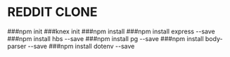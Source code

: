 # REDDIT CLONE
###npm init
###knex init
###npm install
###npm install express --save
###npm install hbs --save
###npm install pg --save
###npm install body-parser --save
###npm install dotenv --save

